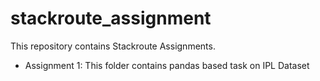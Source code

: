 # stackroute_assignment
This repository contains Stackroute Assignments.
 
   * Assignment 1: This folder contains pandas based task on IPL Dataset
